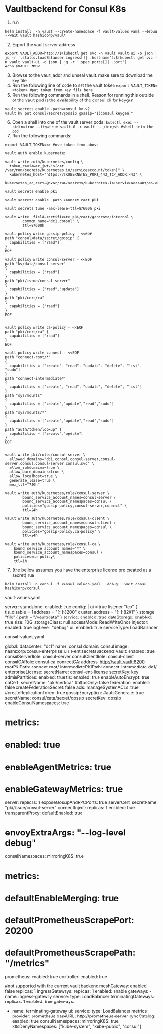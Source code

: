 # Vaultbackend for Consul K8s 
1. run
```
helm install  -n vault --create-namespace -f vault-values.yaml --debug --wait vault hashicorp/vault
```
2.  Export the vault server address
```
export VAULT_ADDR=http://$(kubectl get svc -n vault vault-ui -o json | jq -r '.status.loadBalancer.ingress[]| .hostname'):$(kubectl get svc -n vault vault-ui -o json | jq -r '.spec.ports[]| .port')
echo $VAULT_ADDR
```
3.  Browse to the vault_addr and unseal vault. make sure to download the key file
4.  Run the following line of code to set the vault token
`export VAULT_TOKEN=<token> #put token from key file here`
5. Run the following commands in a shell. Reason for running this outside of the vault pod is the availability of the consul cli for keygen
```
vault secrets enable -path=consul kv-v2
vault kv put consul/secret/gossip gossip="$(consul keygen)"
```
6. Open a shell into one of the vault server pods:
`kubectl exec --stdin=true --tty=true vault-0 -n vault -- /bin/sh #shell into the pod`
8. Run the following commands:

```
export VAULT_TOKEN=<> #use token from above

vault auth enable kubernetes

vault write auth/kubernetes/config \
  token_reviewer_jwt="$(cat /var/run/secrets/kubernetes.io/serviceaccount/token)" \
  kubernetes_host="https://$KUBERNETES_PORT_443_TCP_ADDR:443" \
  kubernetes_ca_cert=@/var/run/secrets/kubernetes.io/serviceaccount/ca.crt 

vault secrets enable pki

vault secrets enable -path connect-root pki

vault secrets tune -max-lease-ttl=87600h pki

vault write -field=certificate pki/root/generate/internal \
        common_name="dc1.consul" \
        ttl=87600h

vault policy write gossip-policy - <<EOF
path "consul/data/secret/gossip" {
  capabilities = ["read"]
}
EOF

vault policy write consul-server - <<EOF
path "kv/data/consul-server"
{
  capabilities = ["read"]
}
path "pki/issue/consul-server"
{
  capabilities = ["read","update"]
}
path "pki/cert/ca"
{
  capabilities = ["read"]
}
EOF


vault policy write ca-policy - <<EOF
path "pki/cert/ca" {
  capabilities = ["read"]
}
EOF

vault policy write connect - <<EOF
path "connect-root/*"
{
  capabilities = ["create", "read", "update", "delete", "list", "sudo"]
}
path "connect-intermediate*"
{
  capabilities = ["create", "read", "update", "delete", "list"]
}
path "sys/mounts"
{
  capabilities = ["create","update","read","sudo"]
}
path "sys/mounts/*"
{
  capabilities = ["create","update","read","sudo"]
}
path "auth/token/lookup" {
  capabilities = ["create","update"]
}
EOF


vault write pki/roles/consul-server \
  allowed_domains="dc1.consul,consul-server,consul-server.consul,consul-server.consul.svc" \
  allow_subdomains=true \
  allow_bare_domains=true \
  allow_localhost=true \
  generate_lease=true \
  max_ttl="720h"

vault write auth/kubernetes/role/consul-server \
        bound_service_account_names=consul-server \
        bound_service_account_namespaces=consul \
        policies="gossip-policy,consul-server,connect" \
        ttl=24h

vault write auth/kubernetes/role/consul-client \
        bound_service_account_names=consul-client \
        bound_service_account_namespaces=consul \
        policies="gossip-policy,ca-policy" \
        ttl=24h

vault write auth/kubernetes/role/consul-ca \
    bound_service_account_names="*" \
    bound_service_account_namespaces=consul \
    policies=ca-policy\
    ttl=1h
```
7. (the bellow assumes you have the enterprise license pre created as a secret)
run 
```
helm install -n consul -f consul-values.yaml --debug --wait consul hashicorp/consul
```

vault-values.yaml

server:
  standalone:
    enabled: true
    config: |
      ui = true
      listener "tcp" {
        tls_disable = 1
        address = "[::]:8200"
        cluster_address = "[::]:8201"
      }
      storage "file" {
        path = "/vault/data"
      }
  service:
    enabled: true
  dataStorage:
    enabled: true
    size: 10Gi
    storageClass: null
    accessMode: ReadWriteOnce
injector:
  enabled: true
  logLevel: "debug" 
ui:
  enabled: true
  serviceType: LoadBalancer


consul-values.yaml

global:
  datacenter: "dc1"
  name: consul
  domain: consul
  image: hashicorp/consul-enterprise:1.11.1-ent
  secretsBackend:
    vault:
      enabled: true
      consulServerRole: consul-server
      consulClientRole: consul-client
      consulCARole: consul-ca
      connectCA:
        address: http://vault.vault:8200
        rootPKIPath: connect-root/
        intermediatePKIPath: connect-intermediate-dc1/
  enterpriseLicense:
    secretName: consul-ent-license
    secretKey: key
  adminPartitions:
    enabled: true
  tls:
    enabled: true
    enableAutoEncrypt: true
    caCert:
      secretName: "pki/cert/ca"
    #httpsOnly: false
  federation:
    enabled: false
    createFederationSecret: false
  acls:
    manageSystemACLs: true
    #createReplicationToken: true
  gossipEncryption:
    #autoGenerate: true
    secretName: consul/data/secret/gossip
    secretKey: gossip
  enableConsulNamespaces: true
  # metrics:
  #   enabled: true
  #   enableAgentMetrics: true
  #   enableGatewayMetrics: true
server:
  replicas: 1
  exposeGossipAndRPCPorts: true
  serverCert:
    secretName: "pki/issue/consul-server"
connectInject:
  replicas: 1
  enabled: true
  transparentProxy:
    defaultEnabled: true
  # envoyExtraArgs: "--log-level debug"
  consulNamespaces:
    mirroringK8S: true
  # metrics:
  #   defaultEnableMerging: true
  #   defaultPrometheusScrapePort: 20200
  #   defaultPrometheusScrapePath: "/metrics"
prometheus:
  enabled: true
controller:
  enabled: true

#not supported with the current vault backend
meshGateway:
  enabled: false
  replicas: 1
ingressGateways:
  replicas: 1
  enabled: enable
  gateways:
    - name: ingress-gateway
      service:
        type: LoadBalancer
terminatingGateways:
  replicas: 1
  enabled: true
  gateways:
  - name: terminating-gateway
ui:
  service:
    type: LoadBalancer
  metrics:
    provider: prometheus
    baseURL: http://prometheus-server
syncCatalog:
  enabled: true
  consulNamespaces:
    mirroringK8S: true
  k8sDenyNamespaces: ["kube-system", "kube-public", "consul"]
